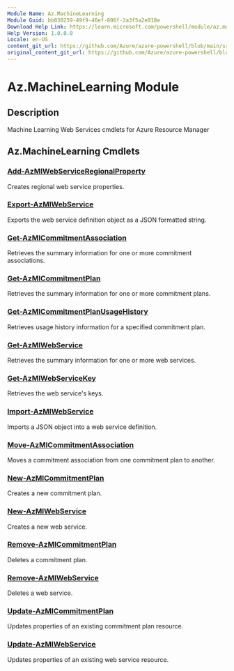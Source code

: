 ```yaml
---
Module Name: Az.MachineLearning
Module Guid: bb030259-49f9-46ef-806f-2a3f5a2e018e
Download Help Link: https://learn.microsoft.com/powershell/module/az.machinelearning
Help Version: 1.0.0.0
Locale: en-US
content_git_url: https://github.com/Azure/azure-powershell/blob/main/src/MachineLearning/MachineLearning/help/Az.MachineLearning.md
original_content_git_url: https://github.com/Azure/azure-powershell/blob/main/src/MachineLearning/MachineLearning/help/Az.MachineLearning.md
---
```


# Az.MachineLearning Module
## Description
Machine Learning Web Services cmdlets for Azure Resource Manager

## Az.MachineLearning Cmdlets
### [Add-AzMlWebServiceRegionalProperty](Add-AzMlWebServiceRegionalProperty.md)
Creates regional web service properties.

### [Export-AzMlWebService](Export-AzMlWebService.md)
Exports the web service definition object as a JSON formatted string.

### [Get-AzMlCommitmentAssociation](Get-AzMlCommitmentAssociation.md)
Retrieves the summary information for one or more commitment associations.

### [Get-AzMlCommitmentPlan](Get-AzMlCommitmentPlan.md)
Retrieves the summary information for one or more commitment plans.

### [Get-AzMlCommitmentPlanUsageHistory](Get-AzMlCommitmentPlanUsageHistory.md)
Retrieves usage history information for a specified commitment plan.

### [Get-AzMlWebService](Get-AzMlWebService.md)
Retrieves the summary information for one or more web services.

### [Get-AzMlWebServiceKey](Get-AzMlWebServiceKey.md)
Retrieves the web service's keys.

### [Import-AzMlWebService](Import-AzMlWebService.md)
Imports a JSON object into a web service definition.

### [Move-AzMlCommitmentAssociation](Move-AzMlCommitmentAssociation.md)
Moves a commitment association from one commitment plan to another.

### [New-AzMlCommitmentPlan](New-AzMlCommitmentPlan.md)
Creates a new commitment plan.

### [New-AzMlWebService](New-AzMlWebService.md)
Creates a new web service.

### [Remove-AzMlCommitmentPlan](Remove-AzMlCommitmentPlan.md)
Deletes a commitment plan.

### [Remove-AzMlWebService](Remove-AzMlWebService.md)
Deletes a web service.

### [Update-AzMlCommitmentPlan](Update-AzMlCommitmentPlan.md)
Updates properties of an existing commitment plan resource.

### [Update-AzMlWebService](Update-AzMlWebService.md)
Updates properties of an existing web service resource.

